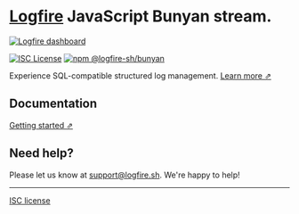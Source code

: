 # [Logfire](https://logfire.sh) JavaScript Bunyan stream.

[![Logfire dashboard](https://ibb.co/Km31FQG)](https://logfire.sh)

[![ISC License](https://img.shields.io/badge/license-ISC-ff69b4.svg)](https://github.com/logfire-sh/logfire-js/blob/master/LICENSE.md)
[![npm @logfire-sh/bunyan](https://img.shields.io/npm/v/@logfire-sh/bunyan?color=success&label=npm%20%40logfire-sh%2Fbunyan)](https://www.npmjs.com/package/@logfire-sh/bunyan)

Experience SQL-compatible structured log management. [Learn more ⇗](https://logfire.sh/)

## Documentation

[Getting started ⇗](URL)

## Need help?

Please let us know at [support@logfire.sh](mailto:support@logfire.sh). We're happy to help!

---

[ISC license](https://github.com/logfire-sh/logfire-js/blob/master/LICENSE.md)
